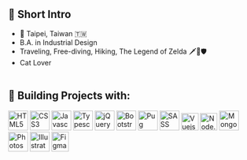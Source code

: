 ## 🍄 Short Intro
<!-- Hi there, this is Hazel! 👋<br>
A front-end engineer focused on Vue.<br>
Drawing on my previous design knowledge and my current programming skills,<br>
I can smoothly combine visual appeal and functionality, achieving a perfect balance.<br>
I'm seeking a job in front-end development and design (UX & UI).<br> -->

* 📍  Taipei, Taiwan 🇹🇼
* B.A. in Industrial Design
* Traveling, Free-diving, Hiking, The Legend of Zelda 🗡️🏹🛡️
* Cat Lover
<br><br>

## 📌 Building Projects with:
<div>
  <img src="https://cdn.worldvectorlogo.com/logos/html-1.svg" width="40" height="40" alt="HTML5" title="HTML5" />
  <img src="https://cdn.worldvectorlogo.com/logos/css-3.svg" width="40" height="40" alt="CSS3" title="CSS3" />
  <img src="https://cdn.worldvectorlogo.com/logos/logo-javascript.svg" alt="Javascript" width="40" height="40" title="Javascript" />
  <img src="https://cdn.worldvectorlogo.com/logos/typescript.svg" alt="Typescript" width="40" height="40" title="Typescript" />
  <img src="https://cdn.worldvectorlogo.com/logos/jquery-6.svg" alt="jQuery" width="40" height="40" title="jQuery" />
  <img src="https://cdn.worldvectorlogo.com/logos/bootstrap-5-1.svg" alt="Bootstrap" width="40" height="40" title="Bootstrap" />
  <img src="https://cdn.worldvectorlogo.com/logos/pug.svg" alt="Pug" width="40" height="40" title="Pug" />
  <img src="https://cdn.worldvectorlogo.com/logos/sass-1.svg" alt="SASS" width="40" height="40" title="SASS/SCSS" />
  <img src="https://cdn.worldvectorlogo.com/logos/vue-9.svg" alt="Vuejs" width="35" height="35" title="Vue.js" />
<!--   <img src="https://cdn.worldvectorlogo.com/logos/nuxt-2.svg" alt="Nuxtjs" width="40" height="40"/> -->
<!--   <img src="https://cdn.vuetifyjs.com/docs/images/brand-kit/v-logo.svg" alt="Vuetify" width="45" height="45" /> -->
  <img src="https://cdn.worldvectorlogo.com/logos/nodejs-icon.svg" alt="Node.js" width="35" height="35" title="Node.js" />
  <img src="https://cdn.worldvectorlogo.com/logos/mongodb-icon-1-1.svg" alt="MongoDB" width="40" height="40" title="MongoDB" />
  <img src="https://cdn.worldvectorlogo.com/logos/adobe-photoshop-2.svg" alt="Photoshop" width="40" height="40" title="Photoshop" />
  <img src="https://upload.wikimedia.org/wikipedia/commons/thumb/f/fb/Adobe_Illustrator_CC_icon.svg/246px-Adobe_Illustrator_CC_icon.svg.png" alt="Illustrator" width="40" height="40" title="illustrator" />
  <img src="https://www.vectorlogo.zone/logos/figma/figma-icon.svg" alt="Figma" width="35" height="40" title="Figma" />
</div>
